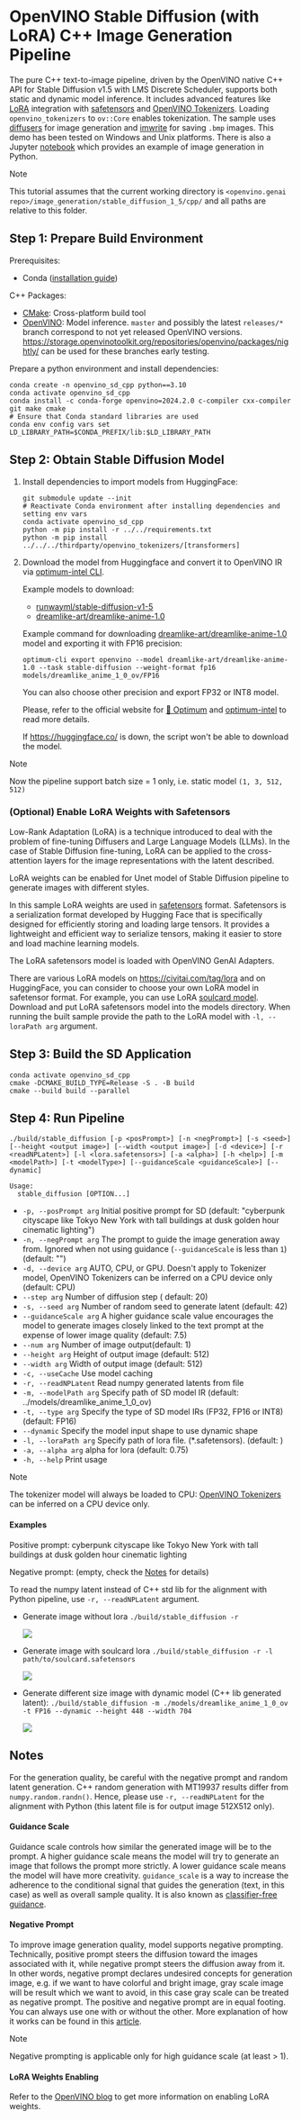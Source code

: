 # OpenVINO Stable Diffusion (with LoRA) C++ Image Generation Pipeline

The pure C++ text-to-image pipeline, driven by the OpenVINO native C++ API for Stable Diffusion v1.5 with LMS Discrete Scheduler, supports both static and dynamic model inference. It includes advanced features like [LoRA](https://huggingface.co/docs/peft/main/en/conceptual_guides/lora#lora) integration with [safetensors](https://huggingface.co/docs/safetensors/index#format) and [OpenVINO Tokenizers](https://github.com/openvinotoolkit/openvino_tokenizers). Loading `openvino_tokenizers` to `ov::Core` enables tokenization. The sample uses [diffusers](../../common/diffusers) for image generation and [imwrite](../../common/imwrite) for saving `.bmp` images. This demo has been tested on Windows and Unix platforms. There is also a Jupyter [notebook](https://github.com/openvinotoolkit/openvino_notebooks/tree/latest/notebooks/stable-diffusion-text-to-image) which provides an example of image generation in Python.

> [!NOTE]
>This tutorial assumes that the current working directory is `<openvino.genai repo>/image_generation/stable_diffusion_1_5/cpp/` and all paths are relative to this folder.

## Step 1: Prepare Build Environment

Prerequisites:
- Conda ([installation guide](https://conda.io/projects/conda/en/latest/user-guide/install/index.html))

C++ Packages:
* [CMake](https://cmake.org/download/): Cross-platform build tool
* [OpenVINO](https://docs.openvino.ai/install): Model inference. `master` and possibly the latest `releases/*` branch correspond to not yet released OpenVINO versions. https://storage.openvinotoolkit.org/repositories/openvino/packages/nightly/ can be used for these branches early testing.

Prepare a python environment and install dependencies:

```shell
conda create -n openvino_sd_cpp python==3.10
conda activate openvino_sd_cpp
conda install -c conda-forge openvino=2024.2.0 c-compiler cxx-compiler git make cmake
# Ensure that Conda standard libraries are used
conda env config vars set LD_LIBRARY_PATH=$CONDA_PREFIX/lib:$LD_LIBRARY_PATH
```

## Step 2: Obtain Stable Diffusion Model

1. Install dependencies to import models from HuggingFace:

    ```shell
    git submodule update --init
    # Reactivate Conda environment after installing dependencies and setting env vars
    conda activate openvino_sd_cpp
    python -m pip install -r ../../requirements.txt
    python -m pip install ../../../thirdparty/openvino_tokenizers/[transformers]
    ```

2. Download the model from Huggingface and convert it to OpenVINO IR via [optimum-intel CLI](https://github.com/huggingface/optimum-intel).

    Example models to download:
    - [runwayml/stable-diffusion-v1-5](https://huggingface.co/runwayml/stable-diffusion-v1-5)
    - [dreamlike-art/dreamlike-anime-1.0](https://huggingface.co/dreamlike-art/dreamlike-anime-1.0)

    Example command for downloading [dreamlike-art/dreamlike-anime-1.0](https://huggingface.co/dreamlike-art/dreamlike-anime-1.0) model and exporting it with FP16 precision:

    `optimum-cli export openvino --model dreamlike-art/dreamlike-anime-1.0 --task stable-diffusion --weight-format fp16 models/dreamlike_anime_1_0_ov/FP16`

    You can also choose other precision and export FP32 or INT8 model.

    Please, refer to the official website for [🤗 Optimum](https://huggingface.co/docs/optimum/main/en/index) and [optimum-intel](https://github.com/huggingface/optimum-intel) to read more details.

    If https://huggingface.co/ is down, the script won't be able to download the model.

> [!NOTE]
> Now the pipeline support batch size = 1 only, i.e. static model `(1, 3, 512, 512)`

### (Optional) Enable LoRA Weights with Safetensors

Low-Rank Adaptation (LoRA) is a technique introduced to deal with the problem of fine-tuning Diffusers and Large Language Models (LLMs). In the case of Stable Diffusion fine-tuning, LoRA can be applied to the cross-attention layers for the image representations with the latent described.

LoRA weights can be enabled for Unet model of Stable Diffusion pipeline to generate images with different styles.

In this sample LoRA weights are used in [safetensors]((https://huggingface.co/docs/safetensors/index#format)) format.
Safetensors is a serialization format developed by Hugging Face that is specifically designed for efficiently storing and loading large tensors. It provides a lightweight and efficient way to serialize tensors, making it easier to store and load machine learning models.

The LoRA safetensors model is loaded with OpenVINO GenAI Adapters.

There are various LoRA models on https://civitai.com/tag/lora and on HuggingFace, you can consider to choose your own LoRA model in safetensor format. For example, you can use LoRA [soulcard model](https://civitai.com/models/67927?modelVersionId=72591).
Download and put LoRA safetensors model into the models directory. When running the built sample provide the path to the LoRA model with `-l, --loraPath arg` argument.

## Step 3: Build the SD Application

```shell
conda activate openvino_sd_cpp
cmake -DCMAKE_BUILD_TYPE=Release -S . -B build
cmake --build build --parallel
```

## Step 4: Run Pipeline
```shell
./build/stable_diffusion [-p <posPrompt>] [-n <negPrompt>] [-s <seed>] [--height <output image>] [--width <output image>] [-d <device>] [-r <readNPLatent>] [-l <lora.safetensors>] [-a <alpha>] [-h <help>] [-m <modelPath>] [-t <modelType>] [--guidanceScale <guidanceScale>] [--dynamic]

Usage:
  stable_diffusion [OPTION...]
```

* `-p, --posPrompt arg` Initial positive prompt for SD (default: "cyberpunk cityscape like Tokyo New York  with tall buildings at dusk golden hour cinematic lighting")
* `-n, --negPrompt arg` The prompt to guide the image generation away from. Ignored when not using guidance (`--guidanceScale` is less than `1`) (default: "")
* `-d, --device arg`    AUTO, CPU, or GPU. Doesn't apply to Tokenizer model, OpenVINO Tokenizers can be inferred on a CPU device only (default: CPU)
* `--step arg`          Number of diffusion step ( default: 20)
* `-s, --seed arg`      Number of random seed to generate latent (default: 42)
* `--guidanceScale arg` A higher guidance scale value encourages the model to generate images closely linked to the text prompt at the expense of lower image quality (default: 7.5)
* `--num arg`           Number of image output(default: 1)
* `--height arg`        Height of output image (default: 512)
* `--width arg`         Width of output image (default: 512)
* `-c, --useCache`      Use model caching
* `-r, --readNPLatent`  Read numpy generated latents from file
* `-m, --modelPath arg` Specify path of SD model IR (default: ../models/dreamlike_anime_1_0_ov)
* `-t, --type arg`      Specify the type of SD model IRs (FP32, FP16 or INT8) (default: FP16)
* `--dynamic`           Specify the model input shape to use dynamic shape
* `-l, --loraPath arg`  Specify path of lora file. (*.safetensors). (default: )
* `-a, --alpha arg`     alpha for lora (default: 0.75)
* `-h, --help`          Print usage

> [!NOTE]
> The tokenizer model will always be loaded to CPU: [OpenVINO Tokenizers](https://github.com/openvinotoolkit/openvino_tokenizers) can be inferred on a CPU device only.

#### Examples

Positive prompt: cyberpunk cityscape like Tokyo New York  with tall buildings at dusk golden hour cinematic lighting

Negative prompt: (empty, check the [Notes](#negative-prompt) for details)

To read the numpy latent instead of C++ std lib for the alignment with Python pipeline, use `-r, --readNPLatent` argument.

* Generate image without lora `./build/stable_diffusion -r`

   ![](./without_lora.bmp)

* Generate image with soulcard lora `./build/stable_diffusion -r -l path/to/soulcard.safetensors`

   ![](./soulcard_lora.bmp)

* Generate different size image with dynamic model (C++ lib generated latent): `./build/stable_diffusion -m ./models/dreamlike_anime_1_0_ov -t FP16 --dynamic --height 448 --width 704`

   ![](./704x448.bmp)

## Notes

For the generation quality, be careful with the negative prompt and random latent generation. C++ random generation with MT19937 results differ from `numpy.random.randn()`. Hence, please use `-r, --readNPLatent` for the alignment with Python (this latent file is for output image 512X512 only).

#### Guidance Scale

Guidance scale controls how similar the generated image will be to the prompt. A higher guidance scale means the model will try to generate an image that follows the prompt more strictly. A lower guidance scale means the model will have more creativity.
`guidance_scale` is a way to increase the adherence to the conditional signal that guides the generation (text, in this case) as well as overall sample quality. It is also known as [classifier-free guidance](https://arxiv.org/abs/2207.12598).

#### Negative Prompt

To improve image generation quality, model supports negative prompting. Technically, positive prompt steers the diffusion toward the images associated with it, while negative prompt steers the diffusion away from it.
In other words, negative prompt declares undesired concepts for generation image, e.g. if we want to have colorful and bright image, gray scale image will be result which we want to avoid, in this case gray scale can be treated as negative prompt.
The positive and negative prompt are in equal footing. You can always use one with or without the other. More explanation of how it works can be found in this [article](https://stable-diffusion-art.com/how-negative-prompt-work/).

> [!NOTE]
> Negative prompting is applicable only for high guidance scale (at least > 1).

#### LoRA Weights Enabling

Refer to the [OpenVINO blog](https://blog.openvino.ai/blog-posts/enable-lora-weights-with-stable-diffusion-controlnet-pipeline) to get more information on enabling LoRA weights.
